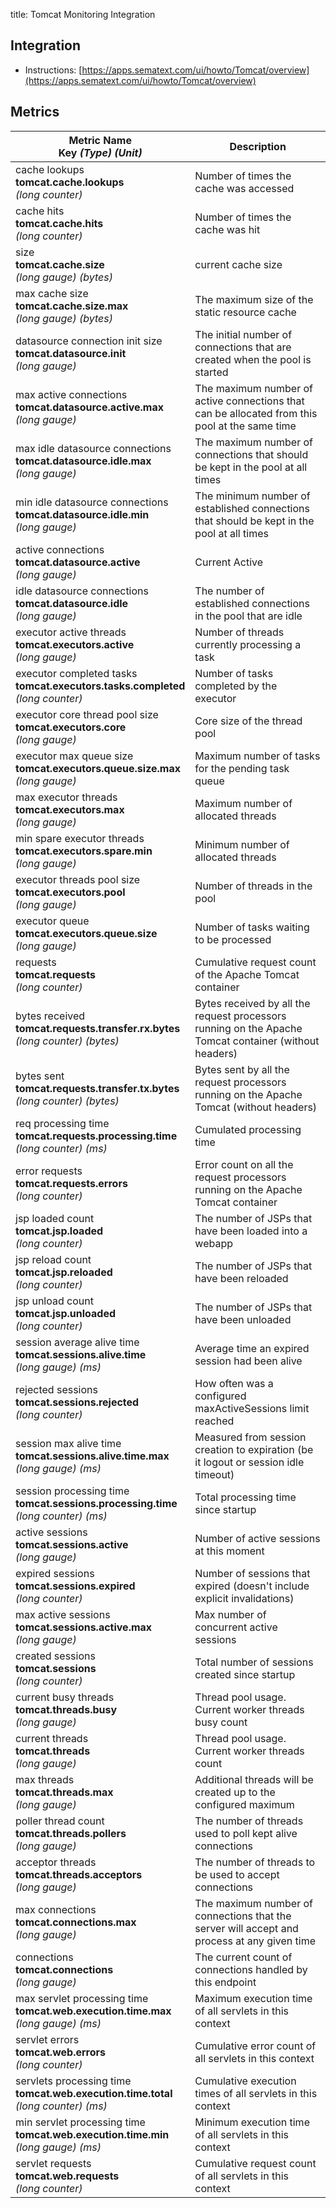title: Tomcat Monitoring Integration

## Integration

- Instructions: [https://apps.sematext.com/ui/howto/Tomcat/overview](https://apps.sematext.com/ui/howto/Tomcat/overview)

## Metrics

Metric Name<br> Key *(Type)* *(Unit)*                                                        |  Description
---------------------------------------------------------------------------------------------|------------------------------------------------------------------------------------------------------------
cache lookups<br>**tomcat.cache.lookups** <br>*(long counter)*                               |  Number of times the cache was accessed
cache hits<br>**tomcat.cache.hits** <br>*(long counter)*                                     |  Number of times the cache was hit
size<br>**tomcat.cache.size** <br>*(long gauge)* *(bytes)*                                   |  current cache size
max cache size<br>**tomcat.cache.size.max** <br>*(long gauge)* *(bytes)*                     |  The maximum size of the static resource cache
datasource connection init size<br>**tomcat.datasource.init** <br>*(long gauge)*             |  The initial number of connections that are created when the pool is started
max active connections<br>**tomcat.datasource.active.max** <br>*(long gauge)*                |  The maximum number of active connections that can be allocated from this pool at the same time
max idle datasource connections<br>**tomcat.datasource.idle.max** <br>*(long gauge)*         |  The maximum number of connections that should be kept in the pool at all times
min idle datasource connections<br>**tomcat.datasource.idle.min** <br>*(long gauge)*         |  The minimum number of established connections that should be kept in the pool at all times
active connections<br>**tomcat.datasource.active** <br>*(long gauge)*                        |  Current Active
idle datasource connections<br>**tomcat.datasource.idle** <br>*(long gauge)*                 |  The number of established connections in the pool that are idle
executor active threads<br>**tomcat.executors.active** <br>*(long gauge)*                    |  Number of threads currently processing a task
executor completed tasks<br>**tomcat.executors.tasks.completed** <br>*(long counter)*        |  Number of tasks completed by the executor
executor core thread pool size<br>**tomcat.executors.core** <br>*(long gauge)*               |  Core size of the thread pool
executor max queue size<br>**tomcat.executors.queue.size.max** <br>*(long gauge)*            |  Maximum number of tasks for the pending task queue
max executor threads<br>**tomcat.executors.max** <br>*(long gauge)*                          |  Maximum number of allocated threads
min spare executor threads<br>**tomcat.executors.spare.min** <br>*(long gauge)*              |  Minimum number of allocated threads
executor threads pool size<br>**tomcat.executors.pool** <br>*(long gauge)*                   |  Number of threads in the pool
executor queue<br>**tomcat.executors.queue.size** <br>*(long gauge)*                         |  Number of tasks waiting to be processed
requests<br>**tomcat.requests** <br>*(long counter)*                                         |  Cumulative request count of the Apache Tomcat container
bytes received<br>**tomcat.requests.transfer.rx.bytes** <br>*(long counter)* *(bytes)*       |  Bytes received by all the request processors running on the Apache Tomcat container (without headers)
bytes sent<br>**tomcat.requests.transfer.tx.bytes** <br>*(long counter)* *(bytes)*           |  Bytes sent by all the request processors running on the Apache Tomcat (without headers)
req processing time<br>**tomcat.requests.processing.time** <br>*(long counter)* *(ms)*       |  Cumulated processing time
error requests<br>**tomcat.requests.errors** <br>*(long counter)*                            |  Error count on all the request processors running on the Apache Tomcat container
jsp loaded count<br>**tomcat.jsp.loaded** <br>*(long counter)*                               |  The number of JSPs that have been loaded into a webapp
jsp reload count<br>**tomcat.jsp.reloaded** <br>*(long counter)*                             |  The number of JSPs that have been reloaded
jsp unload count<br>**tomcat.jsp.unloaded** <br>*(long counter)*                             |  The number of JSPs that have been unloaded
session average alive time<br>**tomcat.sessions.alive.time** <br>*(long gauge)* *(ms)*       |  Average time an expired session had been alive
rejected sessions<br>**tomcat.sessions.rejected** <br>*(long counter)*                       |  How often was a configured maxActiveSessions limit reached
session max alive time<br>**tomcat.sessions.alive.time.max** <br>*(long gauge)* *(ms)*       |  Measured from session creation to expiration (be it logout or session idle timeout)
session processing time<br>**tomcat.sessions.processing.time** <br>*(long counter)* *(ms)*   |  Total processing time since startup
active sessions<br>**tomcat.sessions.active** <br>*(long gauge)*                             |  Number of active sessions at this moment
expired sessions<br>**tomcat.sessions.expired** <br>*(long counter)*                         |  Number of sessions that expired (doesn't include explicit invalidations)
max active sessions<br>**tomcat.sessions.active.max** <br>*(long gauge)*                     |  Max number of concurrent active sessions
created sessions<br>**tomcat.sessions** <br>*(long counter)*                                 |  Total number of sessions created since startup
current busy threads<br>**tomcat.threads.busy** <br>*(long gauge)*                           |  Thread pool usage. Current worker threads busy count
current threads<br>**tomcat.threads** <br>*(long gauge)*                                     |  Thread pool usage. Current worker threads count
max threads<br>**tomcat.threads.max** <br>*(long gauge)*                                     |  Additional threads will be created up to the configured maximum
poller thread count<br>**tomcat.threads.pollers** <br>*(long gauge)*                         |  The number of threads used to poll kept alive connections
acceptor threads<br>**tomcat.threads.acceptors** <br>*(long gauge)*                          |  The number of threads to be used to accept connections
max connections<br>**tomcat.connections.max** <br>*(long gauge)*                             |  The maximum number of connections that the server will accept and process at any given time
connections<br>**tomcat.connections** <br>*(long gauge)*                                     |  The current count of connections handled by this endpoint
max servlet processing time<br>**tomcat.web.execution.time.max** <br>*(long gauge)* *(ms)*   |  Maximum execution time of all servlets in this context
servlet errors<br>**tomcat.web.errors** <br>*(long counter)*                                 |  Cumulative error count of all servlets in this context
servlets processing time<br>**tomcat.web.execution.time.total** <br>*(long counter)* *(ms)*  |  Cumulative execution times of all servlets in this context
min servlet processing time<br>**tomcat.web.execution.time.min** <br>*(long gauge)* *(ms)*   |  Minimum execution time of all servlets in this context
servlet requests<br>**tomcat.web.requests** <br>*(long counter)*                             |  Cumulative request count of all servlets in this context